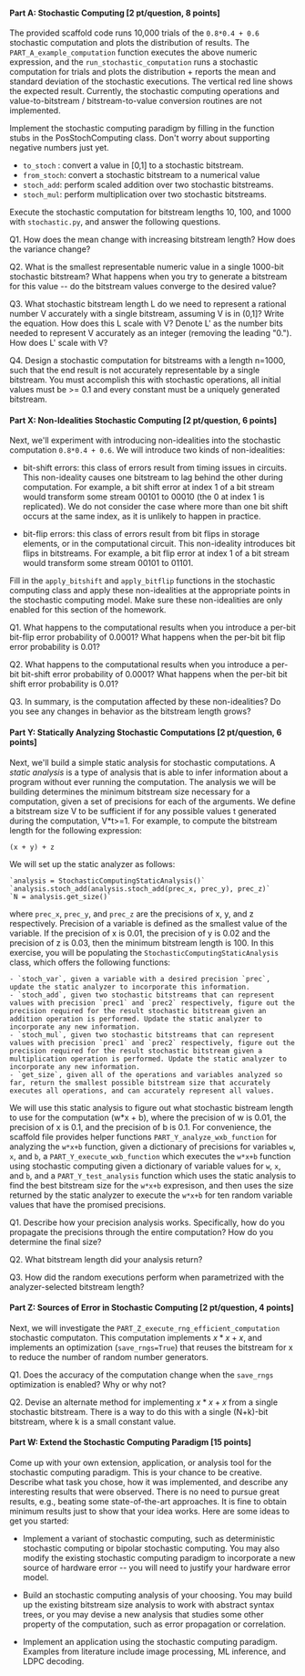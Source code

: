 #### Part A: Stochastic Computing [2 pt/question, 8 points]

The provided scaffold code runs 10,000 trials of the `0.8*0.4 + 0.6` stochastic computation and plots the distribution of results. The `PART_A_example_computation` function executes the above numeric expression, and the `run_stochastic_computation` runs a stochastic computation for <ntrials> trials and plots the distribution + reports the mean and standard deviation of the stochastic executions. The vertical red line shows the expected result. Currently, the stochastic computing operations and value-to-bitstream / bitstream-to-value conversion routines are not implemented. 

Implement the stochastic computing paradigm by filling in the function stubs in the PosStochComputing class. Don't worry about supporting negative numbers just yet.

- `to_stoch` : convert a value in [0,1] to a stochastic bitstream.
- `from_stoch`: convert a stochastic bitstream to a numerical value
- `stoch_add`: perform scaled addition over two stochastic bitstreams.
- `stoch_mul`: perform multiplication over two stochastic bitstreams.

Execute the stochastic computation for bitstream lengths 10, 100, and 1000 with `stochastic.py`, and answer the following questions.

Q1. How does the mean change with increasing bitstream length? How does the variance change?

Q2. What is the smallest representable numeric value in a single 1000-bit stochastic bitstream? What happens when you try to generate a bitstream for this value -- do the bitstream values converge to the desired value?

Q3. What stochastic bitstream length L do we need to represent a rational number V accurately with a single bitstream, assuming V is in (0,1]? Write the equation. How does this L scale with V? Denote L' as the number bits needed to represent V accurately as an integer (removing the leading "0."). How does L' scale with V? 

Q4. Design a stochastic computation for bitstreams with a length n=1000, such that the end result is not accurately representable by a single bitstream. You must accomplish this with stochastic operations, all initial values must be >= 0.1 and every constant must be a uniquely generated bitstream.

#### Part X: Non-Idealities Stochastic Computing [2 pt/question, 6 points]

Next, we'll experiment with introducing non-idealities into the stochastic computation `0.8*0.4 + 0.6`. We will introduce two kinds of non-idealities:

- bit-shift errors: this class of errors result from timing issues in circuits. This non-ideality causes one bitstream to lag behind the other during computation. For example, a bit shift error at index 1 of a bit stream would transform some stream 00101 to 00010 (the 0 at index 1 is replicated). We do not consider the case where more than one bit shift occurs at the same index, as it is unlikely to happen in practice.

- bit-flip errors: this class of errors result from bit flips in storage elements, or in the computational circuit. This non-ideality introduces bit flips in bitstreams. For example, a bit flip error at index 1 of a bit stream would transform some stream 00101 to 01101.

Fill in the `apply_bitshift` and `apply_bitflip` functions in the stochastic computing class and apply these non-idealities at the appropriate points in the stochastic computing model. Make sure these non-idealities are only enabled for this section of the homework.

Q1. What happens to the computational results when you introduce a per-bit bit-flip error probability of 0.0001? What happens when the per-bit bit flip error probability is 0.01?

Q2. What happens to the computational results when you introduce a per-bit bit-shift error probability of 0.0001? What happens when the per-bit bit shift error probability is 0.01?

Q3. In summary, is the computation affected by these non-idealities? Do you see any changes in behavior as the bitstream length grows?

#### Part Y: Statically Analyzing Stochastic Computations [2 pt/question, 6 points]

Next, we'll build a simple static analysis for stochastic computations. A _static analysis_ is a type of analysis that is able to infer information about a program without ever running the computation. The analysis we will be building determines the minimum bitstream size necessary for a computation, given a set of precisions for each of the arguments. We define a bitstream size V to be sufficient if for any possible values t generated during the computation, V*t>=1. For example, to compute the bitstream length for the following expression:

    (x + y) + z

We will set up the static analyzer as follows:

    `analysis = StochasticComputingStaticAnalysis()`
    `analysis.stoch_add(analysis.stoch_add(prec_x, prec_y), prec_z)`
    `N = analysis.get_size()`

where `prec_x`, `prec_y`, and `prec_z` are the precisions of x, y, and z respectively. Precision of a variable is defined as the smallest value of the variable. If the precision of x is 0.01, the precision of y is 0.02 and the precision of z is 0.03, then the minimum bitstream length is 100. In this exercise, you will be populating the `StochasticComputingStaticAnalysis` class, which offers the following functions:

    - `stoch_var`, given a variable with a desired precision `prec`, update the static analyzer to incorporate this information.
    - `stoch_add`, given two stochastic bitstreams that can represent values with precision `prec1` and `prec2` respectively, figure out the precision required for the result stochastic bitstream given an addition operation is performed. Update the static analyzer to incorporate any new information.
    - `stoch_mul`, given two stochastic bitstreams that can represent values with precision `prec1` and `prec2` respectively, figure out the precision required for the result stochastic bitstream given a multiplication operation is performed. Update the static analyzer to incorporate any new information.
    - `get_size`, given all of the operations and variables analyzed so far, return the smallest possible bitstream size that accurately executes all operations, and can accurately represent all values.

We will use this static analysis to figure out what stochastic bistream length to use for the computation (w*x + b), where the precision of w is 0.01, the precision of x is 0.1, and the precision of b is 0.1. For convenience, the scaffold file provides helper functions `PART_Y_analyze_wxb_function` for analyzing the `w*x+b` function, given a dictionary of precisions for variables `w`, `x`, and `b`, a `PART_Y_execute_wxb_function` which executes the `w*x+b` function using stochastic computing given a dictionary of variable values for `w`, `x`, and `b`, and a `PART_Y_test_analysis` function which uses the static analysis to find the best bitstream size for the `w*x+b` expresison, and then uses the size returned by the static analyzer to execute the `w*x+b` for ten random variable values that have the promised precisions.

Q1. Describe how your precision analysis works. Specifically, how do you propagate the precisions through the entire computation? How do you determine the final size?

Q2. What bitstream length did your analysis return?

Q3. How did the random executions perform when parametrized with the analyzer-selected bitstream length?
 
#### Part Z: Sources of Error in Stochastic Computing [2 pt/question, 4 points]

Next, we will investigate the `PART_Z_execute_rng_efficient_computation` stochastic computaton. This computation implements $x*x+x$, and implements an optimization (`save_rngs=True`) that reuses the bitstream for x to reduce the number of random number generators.

Q1. Does the accuracy of the computation change when the `save_rngs` optimization is enabled? Why or why not?

Q2. Devise an alternate method for implementing $x*x+x$ from a single stochastic bitstream. There is a way to do this with a single (N+k)-bit bitstream, where k is a small constant value.

 
#### Part W: Extend the Stochastic Computing Paradigm [15 points]

Come up with your own extension, application, or analysis tool for the stochastic computing paradigm. This is your chance to be creative. Describe what task you chose, how it was implemented, and describe any interesting results that were observed. There is no need to pursue great results, e.g., beating some state-of-the-art approaches. It is fine to obtain minimum results just to show that your idea works. Here are some ideas to get you started:

- Implement a variant of stochastic computing, such as deterministic stochastic computing or bipolar stochastic computing. You may also modify the existing stochastic computing paradigm to incorporate a new source of hardware error -- you will need to justify your hardware error model. 

- Build an stochastic computing analysis of your choosing. You may build up the existing bitstream size analysis to work with abstract syntax trees, or you may devise a new analysis that studies some other property of the computation, such as error propagation or correlation.

- Implement an application using the stochastic computing paradigm. Examples from literature include image processing, ML inference, and LDPC decoding.